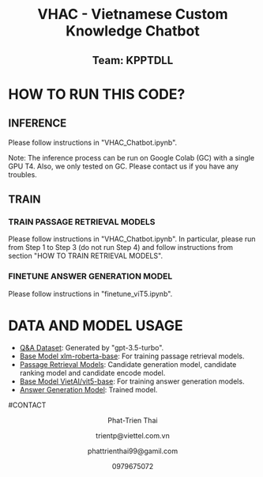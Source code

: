 
<!-- PROJECT LOGO -->
<br />
<div align="center">
  <h1 align="center">VHAC - Vietnamese Custom Knowledge Chatbot</h1>
  <h2 align="center">Team: KPPTDLL</h2>
</div>

# HOW TO RUN THIS CODE?
## INFERENCE
Please follow instructions in "VHAC_Chatbot.ipynb".

Note: The inference process can be run on Google Colab (GC) with a single GPU T4. Also, we only tested on GC. Please contact us if you have any troubles.

## TRAIN
### TRAIN PASSAGE RETRIEVAL MODELS
Please follow instructions in "VHAC_Chatbot.ipynb". In particular, please run from Step 1 to Step 3 (do not run Step 4) and follow instructions from section "HOW TO TRAIN RETRIEVAL MODELS".


### FINETUNE ANSWER GENERATION MODEL
Please follow instructions in "finetune_viT5.ipynb".

# DATA AND MODEL USAGE
* [Q&A Dataset](https://huggingface.co/datasets/trientp/wiki_chatbot): Generated by "gpt-3.5-turbo".
* [Base Model xlm-roberta-base](https://huggingface.co/xlm-roberta-base): For training passage retrieval models.
* [Passage Retrieval Models](https://drive.google.com/drive/folders/11cmhjBNk5e5zYmKgcbCTbdg1WIOpBQc8?usp=drive_link): Candidate generation model, candidate ranking model and candidate encode model.
* [Base Model VietAI/vit5-base](https://huggingface.co/VietAI/vit5-base): For training answer generation models.
* [Answer Generation Model](https://huggingface.co/trientp/vit5_base_qa): Trained model.

#CONTACT
<p align="center">
Phat-Trien Thai
</p>
<p align="center">
trientp@viettel.com.vn
</p>
<p align="center">
phattrienthai99@gamil.com
</p>
<p align="center">
0979675072
</p>

